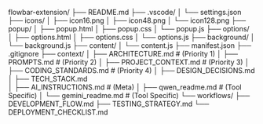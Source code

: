 flowbar-extension/
├── README.md
├── .vscode/
│ └── settings.json
├── icons/
│ ├── icon16.png
│ ├── icon48.png
│ └── icon128.png
├── popup/
│ ├── popup.html
│ ├── popup.css
│ └── popup.js
├── options/
│ ├── options.html
│ ├── options.css
│ └── options.js
├── background/
│ └── background.js
├── content/
│ └── content.js
├── manifest.json
├── .gitignore
├── context/
│ ├── ARCHITECTURE.md # (Priority 1)
│ ├── PROMPTS.md # (Priority 2)
│ ├── PROJECT_CONTEXT.md # (Priority 3)
│ ├── CODING_STANDARDS.md # (Priority 4)
│ ├── DESIGN_DECISIONS.md
│ ├── TECH_STACK.md  
│ ├── AI_INSTRUCTIONS.md # (Meta)
│ ├── qwen_readme.md # (Tool Specific)
│ └── gemini_readme.md # (Tool Specific)
└── workflows/
├── DEVELOPMENT_FLOW.md
├── TESTING_STRATEGY.md
└── DEPLOYMENT_CHECKLIST.md
